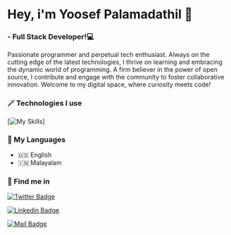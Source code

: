 # Hey, i'm Yoosef Palamadathil 👋

###  - Full Stack Developer!💻

Passionate programmer and perpetual tech enthusiast. Always on the cutting edge of the latest technologies, I thrive on learning and embracing the dynamic world of programming. A firm believer in the power of open source, I contribute and engage with the community to foster collaborative innovation. Welcome to my digital space, where curiosity meets code!


### 🪄 Technologies I use

<!-- TODO: Make technologies links takes you to repositories -->

[![My Skills](https://skills.thijs.gg/icons?i=html,css,js,sass,typescript,angular,react,java,jquery,bootstrap,tailwind,materialui,nodejs,express,webpack,python,wordpress&theme=light)]


### 🔗 My Languages

- 🇺🇸 English
- 🇮🇳 Malayalam

### 🔦 Find me in
[![Twitter Badge](https://img.shields.io/badge/-@yoosef_palamadathil-1ca0f1?style=flat&labelColor=1ca0f1&logo=twitter&logoColor=white&link=https://twitter.com/y_palamadathil)](https://twitter.com/y_palamadathil) 

[![Linkedin Badge](https://img.shields.io/badge/-Yoosef_Palamadathil-0e76a8?style=flat&labelColor=0e76a8&logo=linkedin&logoColor=white)](https://www.linkedin.com/in/yoosef-palamadathil-3a804bb4/) 

[![Mail Badge](https://img.shields.io/badge/-yoosef_palamadathil-c0392b?style=flat&labelColor=c0392b&logo=gmail&logoColor=white)](mailto:yoosef.palamadathil@gmail.com)


